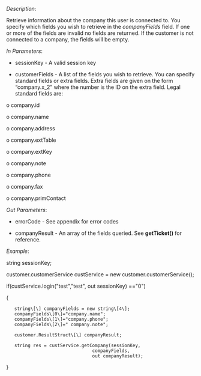 <properties date="2016-06-24"
SortOrder="123"
/>

*Description*:

Retrieve information about the company this user is connected to. You specify which fields you wish to retrieve in the *companyFields* field. If one or more of the fields are invalid no fields are returned. If the customer is not connected to a company, the fields will be empty.

 

*In Parameters*:

* sessionKey            - A valid session key

* customerFields      - A list of the fields you wish to retrieve. You can specify standard fields or extra fields. Extra fields are given on the form “company.x\_2” where the number is the ID on the extra field. Legal standard fields are:

o   company.id

o   company.name

o   company.address

o   company.extTable

o   company.extKey

o   company.note

o   company.phone

o   company.fax

o   company.primContact

 

*Out Parameters*:

* errorCode  - See appendix for error codes

* companyResult     - An array of the fields queried. See **getTicket()** for reference.

 

*Example*:

string sessionKey;

customer.customerService custService = new customer.customerService();

if(custService.login("test","test", out sessionKey) =="0")

{

       string\[\] companyFields = new string\[4\];
       companyFields\[0\]="company.name";
       companyFields\[1\]="company.phone";
       companyFields\[2\]=" company.note";
      
       customer.ResultStruct\[\] companyResult;
                                                             
       string res = custService.getCompany(sessionKey,
                                    companyFields,
                                    out companyResult);

}
